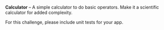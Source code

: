 **Calculator** – A simple calculator to do basic operators. Make it a scientific calculator for added complexity.

For this challenge, please include unit tests for your app.
